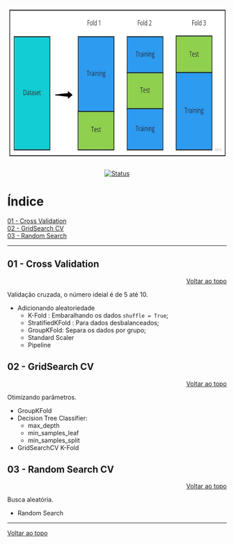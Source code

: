 <a id="topo"></a>
<h1 align="center">
  <img src="../image/cross-validation.jpg" alt="validation" width=720px height=350px >
  <br>
  <!-- Estudo de Caso -->
</h1>

<div align="center">

<!-- [![Status](https://img.shields.io/badge/version-1.0-blue)]() -->
[![Status](https://img.shields.io/badge/status-active-success.svg)]()

</div>

# Índice

[01 - Cross Validation](#1)<br>
[02 - GridSearch CV](#2)<br>
[03 - Random Search](#3)<br>

***

<a id="1"></a>

## 01 - Cross Validation

<div align="right">
    <a href="#topo">Voltar ao topo</a>
</div>

Validação cruzada, o número ideial é de 5 até 10.

* Adicionando aleatoriedade
    * K-Fold : Embaralhando os dados `shuffle = True`;
    * StratifiedKFold : Para dados desbalanceados;
    * GroupKFold: Separa os dados por grupo;
    * Standard Scaler
    * Pipeline


<a id="2"></a>

## 02 - GridSearch CV

<div align="right">
    <a href="#topo">Voltar ao topo</a>
</div>

Otimizando parâmetros.

* GroupKFold
* Decision Tree Classifier:
    * max_depth
    * min_samples_leaf
    * min_samples_split
* GridSearchCV
    K-Fold



<a id="3"></a>

## 03 - Random Search CV

<div align="right">
    <a href="#topo">Voltar ao topo</a>
</div>

Busca aleatória.

* Random Search

***
<div align="left">
    <a href="#topo">Voltar ao topo</a>
</div>



